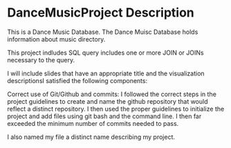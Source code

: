# DanceMusicProject Description
This is a Dance Music Database. The Dance Muisc Database holds information about music directory. 

This project indludes SQL query includes one or more  JOIN or JOINs  necessary to the query.


I will include slides that have an appropriate title and the visualization descriptionsI satisfied the following components:


Correct use of Git/Github and commits: I followed the correct steps in the project guidelines to create and name the github repository that would reflect a distinct repository. I then used the proper guidelines to initialize the project and add files using git bash and the command line. I then far exceeded the minimum number of commits needed to pass.

I also named my file a distinct name describing my project.





